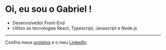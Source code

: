 <h1> Oi, eu sou o Gabriel ! </h1> 

<ul>
  <li> Desenvolvedor Front-End </li>
  <li> Utilizo as tecnologias React, Typescript, Javascript e Node.js </li>
</ul>
 

--- 
Confira meus [projetos](https://github.com/GabrielFerrazDev?tab=repositories) e o meu [LinkedIn](https://www.linkedin.com/in/gabriel-ferraz-42a237264/).


